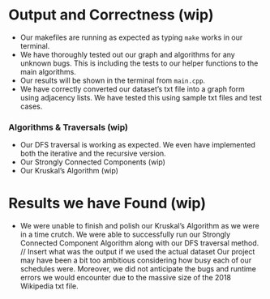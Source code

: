 # Output and Correctness (wip)
* Our makefiles are running as expected as typing ```make``` works in our terminal.
* We have thoroughly tested out our graph and algorithms for any unknown bugs. This is including the tests to our helper functions to the main algorithms.
* Our results will be shown in the terminal from ```main.cpp```.
* We have correctly converted our dataset’s txt file into a graph form using adjacency lists. We have tested this using sample txt files and test cases.

### Algorithms & Traversals (wip)
* Our DFS traversal is working as expected. We even have implemented both the iterative and the recursive version.
* Our Strongly Connected Components (wip)
* Our Kruskal’s Algorithm (wip)

# Results we have Found (wip)
* We were unable to finish and polish our Kruskal’s Algorithm as we were in a time crutch. We were able to successfully run our Strongly Connected Component Algorithm along with our DFS traversal method. 
// Insert what was the output if we used the actual dataset
Our project may have been a bit too ambitious considering how busy each of our schedules were. Moreover, we did not anticipate the bugs and runtime errors we would encounter due to the massive size of the 2018 Wikipedia txt file.
